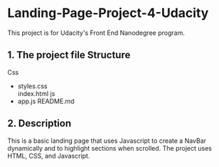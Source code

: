 # Landing-Page-Project-4-Udacity
This project is for Udacity's Front End Nanodegree program. 

## 1. The project file Structure
 Css
- styles.css    
 index.html
 js
- app.js
  README.md 
 
## 2. Description
This is a basic landing page that uses Javascript to create a NavBar dynamically and to highlight sections when scrolled. The project uses HTML, CSS, and Javascript.












